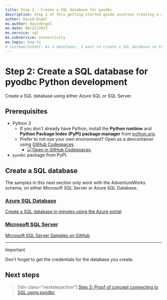 ```yaml
---
title: Step 2 - Create a SQL database for pyodbc
description: Step 2 of this getting started guide involves creating a database in SQL Server or Azure SQL Database for this pyodbc sample.
author: David-Engel
ms.author: davidengel
ms.date: 08/22/2023
ms.service: sql
ms.subservice: connectivity
ms.topic: how-to
# CustomerIntent: As a developer, I want to create a SQL database so that I can connect to it with Python code.
---
```


# Step 2: Create a SQL database for pyodbc Python development

Create a SQL database using either Azure SQL or SQL Server.

## Prerequisites

- Python 3
  - If you don't already have Python, install the **Python runtime** and **Python Package Index (PyPI) package manager** from [python.org](https://www.python.org/downloads/).
  - Prefer to not use your own environment? Open as a devcontainer using [GitHub Codespaces](https://github.com/features/codespaces).
    - [![Open in GitHub Codespaces](https://github.com/codespaces/badge.svg)](https://codespaces.new/github/codespaces-blank?quickstart=1).
- `pyodbc` package from PyPI.

## Create a SQL database

The samples in this next section only work with the AdventureWorks schema, on either Microsoft SQL Server or Azure SQL Database.

### [Azure SQL Database](#tab/azure-sql)

[Create a SQL database in minutes using the Azure portal](/azure/azure-sql/database/single-database-create-quickstart)

### [Microsoft SQL Server](#tab/sql-server)

[Microsoft SQL Server Samples on GitHub](https://github.com/Microsoft/sql-server-samples/releases/tag/adventureworks)

---

> [!IMPORTANT]
> Don't forget to get the credentials for the database you create.

## Next steps

> [!div class="nextstepaction"]
> [Step 3: Proof of concept connecting to SQL using pyodbc](step-3-proof-of-concept-connecting-to-sql-using-pyodbc.md)
